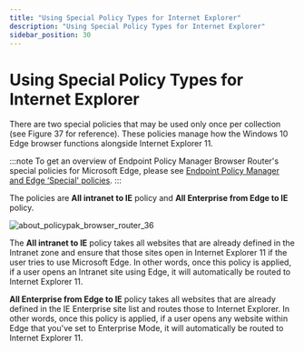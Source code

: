 ```yaml
---
title: "Using Special Policy Types for Internet Explorer"
description: "Using Special Policy Types for Internet Explorer"
sidebar_position: 30
---
```


# Using Special Policy Types for Internet Explorer

There are two special policies that may be used only once per collection (see Figure 37 for
reference). These policies manage how the Windows 10 Edge browser functions alongside Internet
Explorer 11.

:::note
To get an overview of Endpoint Policy Manager Browser Router's special policies for
Microsoft Edge, please see
[Endpoint Policy Manager and Edge ‘Special' policies](/docs/endpointpolicymanager/components/browserrouter/videolearningcenter/gettingstarted/edgespecial.md).
:::


The policies are **All intranet to IE** policy and **All Enterprise from Edge to IE** policy.

![about_policypak_browser_router_36](/images/endpointpolicymanager/browserrouter/internetexplorer/about_endpointpolicymanager_browser_router_36.webp)

The **All intranet to IE** policy takes all websites that are already defined in the Intranet zone
and ensure that those sites open in Internet Explorer 11 if the user tries to use Microsoft Edge. In
other words, once this policy is applied, if a user opens an Intranet site using Edge, it will
automatically be routed to Internet Explorer 11.

**All Enterprise from Edge to IE** policy takes all websites that are already defined in the IE
Enterprise site list and routes those to Internet Explorer. In other words, once this policy is
applied, if a user opens any website within Edge that you've set to Enterprise Mode, it will
automatically be routed to Internet Explorer 11.
